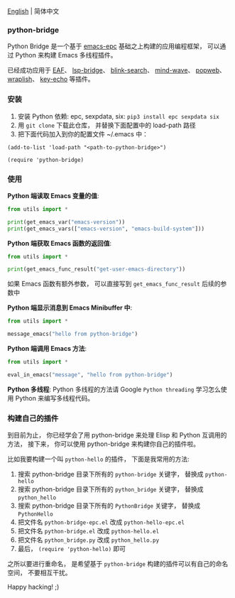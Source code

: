 [English](./README.md) | 简体中文

### python-bridge
Python Bridge 是一个基于 [emacs-epc](https://github.com/kiwanami/emacs-epc) 基础之上构建的应用编程框架， 可以通过 Python 来构建 Emacs 多线程插件。

已经成功应用于 [EAF](https://github.com/emacs-eaf/emacs-application-framework)、 [lsp-bridge](https://github.com/manateelazycat/lsp-bridge)、 [blink-search](https://github.com/manateelazycat/blink-search/)、 [mind-wave](https://github.com/manateelazycat/mind-wave/)、 [popweb](https://github.com/manateelazycat/popweb)、 [wraplish](https://github.com/manateelazycat/wraplish)、 [key-echo](https://github.com/manateelazycat/key-echo) 等插件。

### 安装
1. 安装 Python 依赖: epc, sexpdata, six: `pip3 install epc sexpdata six`
2. 用 `git clone` 下载此仓库， 并替换下面配置中的 load-path 路径
3. 把下面代码加入到你的配置文件 ~/.emacs 中：

```elisp
(add-to-list 'load-path "<path-to-python-bridge>")

(require 'python-bridge)
```

### 使用
**Python 端读取 Emacs 变量的值**:

```python
from utils import *

print(get_emacs_var("emacs-version"))
print(get_emacs_vars(["emacs-version", "emacs-build-system"]))
```

**Python 端获取 Emacs 函数的返回值**:
```python
from utils import *

print(get_emacs_func_result("get-user-emacs-directory"))
```
如果 Emacs 函数有额外参数， 可以直接写到 `get_emacs_func_result` 后续的参数中

**Python 端显示消息到 Emacs Minibuffer 中**:
```python
from utils import *

message_emacs("hello from python-bridge")
```

**Python 端调用 Emacs 方法**:
```python
from utils import *

eval_in_emacs("message", "hello from python-bridge")
```

**Python 多线程**:
Python 多线程的方法请 Google `Python threading` 学习怎么使用 Python 来编写多线程代码。

### 构建自己的插件
到目前为止， 你已经学会了用 python-bridge 来处理 Elisp 和 Python 互调用的方法， 接下来， 你可以使用 python-bridge 来构建你自己的插件啦。

比如我要构建一个叫 `python-hello` 的插件， 下面是我常用的方法:
1. 搜索 python-bridge 目录下所有的 `python-bridge` 关键字， 替换成 `python-hello`
2. 搜索 python-bridge 目录下所有的 `python_bridge` 关键字， 替换成 `python_hello`
3. 搜索 python-bridge 目录下所有的 `PythonBridge` 关键字， 替换成 `PythonHello`
4. 把文件名 `python-bridge-epc.el` 改成 `python-hello-epc.el`
5. 把文件名 `python-bridge.el` 改成 `python-hello.el`
6. 把文件名 `python_bridge.py` 改成 `python_hello.py`
7. 最后， `(require 'python-hello)` 即可

之所以要进行重命名， 是希望基于 `python-bridge` 构建的插件可以有自己的命名空间， 不要相互干扰。

Happy hacking! ;)
